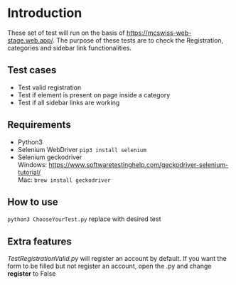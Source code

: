 # Introduction

These set of test will run on the basis of https://mcswiss-web-stage.web.app/. 
The purpose of these tests are to check the Registration, categories and sidebar link functionalities.

## Test cases

- Test valid registration
- Test if element is present on page inside a category
- Test if all sidebar links are working

## Requirements

- Python3
- Selenium WebDriver
`pip3 install selenium`
- Selenium geckodriver </br>
Windows: https://www.softwaretestinghelp.com/geckodriver-selenium-tutorial/ </br>
Mac: `brew install geckodriver` 

## How to use

`python3 ChooseYourTest.py` replace with desired test

## Extra features

*TestRegistrationValid.py* will register an account by default. If you want the form to be filled but not register an account, open the .py and change **register** to False